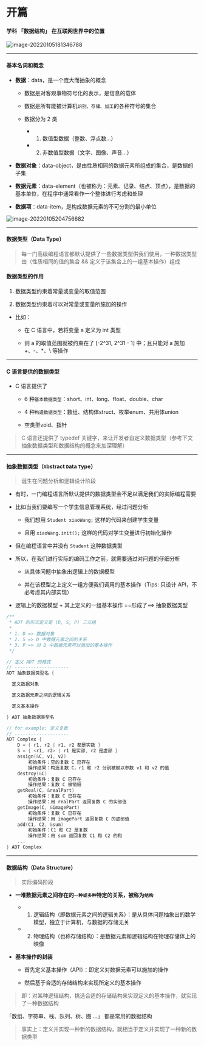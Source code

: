 # 开篇

#### 学科 「数据结构」 在互联网世界中的位置

![image-20220105181346788](https://gitee.com/pj-l/imgs-1/raw/master/screenShot/image-20220105181346788.png)

---

#### 基本名词和概念

- **数据**：data，是一个庞大而抽象的概念

  - 数据是对客观事物符号化的表示，是信息的载体

  - 数据是所有能被计算机`识别、存储、加工`的各种符号的集合

  - 数据分为 2 类

    - 1. 数值型数据（整数、浮点数...）

    - 2. 非数值型数据（文字、图像、声音...）

- **数据对象**：data-object，是由性质相同的数据元素所组成的集合，是数据的子集

- **数据元素**：data-element（也被称为：元素、记录、结点、顶点），是数据的基本单位，在程序中通常看作一个整体进行考虑和处理

- **数据项**：data-item，是构成数据元素的不可分割的最小单位

![image-20220105204756682](https://gitee.com/pj-l/imgs-1/raw/master/screenShot/image-20220105204756682.png)

---

#### 数据类型（Data Type）

> 每一门高级编程语言都默认提供了一些数据类型供我们使用，一种数据类型由（性质相同的值的集合 && 定义于该集合上的一组基本操作）组成

#### 数据类型的作用

1. 数据类型约束着常量或变量的取值范围

2. 数据类型约束着可以对常量或变量所施加的操作

- 比如：

  - 在 C 语言中，若将变量 a 定义为 int 类型

  - 则 a 的取值范围就被约束在了 [-2^31, 2^31 - 1] 中；且只能对 a 施加 +、-、*、\ 等操作

---

#### C 语言提供的数据类型

- C 语言提供了

  - 6 种`基本数据类型`：short、int、long、float、double、char

  - 4 种`构造数据类型`：数组、结构体struct、枚举enum、共用体union

  - 空类型void、指针

> C 语言还提供了 typedef 关键字，来让开发者自定义数据类型（参考下文抽象数据类型和数据结构的概念来加深理解）

---

#### 抽象数据类型（`A`bstract `D`ata `T`ype）

> 诞生在问题分析和逻辑设计阶段

- 有时，一门编程语言所默认提供的数据类型会不足以满足我们的实际编程需要

- 比如当我们要编写一个学生信息管理系统，经过问题分析

  - 我们想用 `Student xiaoWang;` 这样的代码来创建学生变量

  - 且用 `xiaoWang.init();` 这样的代码对学生变量进行初始化操作

- 但在编程语言中并没有 `Student` 这种数据类型

- 所以，在我们进行实际的编码工作之前，就需要通过对问题的仔细分析

  - 从具体问题中抽象出逻辑上的数据模型

  - 并在该模型之上定义一组方便我们调用的基本操作（Tips: 只设计 API，不必考虑其内部实现）

- 逻辑上的数据模型 + 其上定义的一组基本操作 ==形成了==> 抽象数据类型

```C
/**
 * ADT 的形式定义是 (D, S, P) 三元组
 * 
 * 1. D => 数据对象
 * 2. S => D 中数据元素之间的关系
 * 3. P => 对 D 中数据元素可以施加的基本操作
 */

// 定义 ADT 的格式
// --------------------
ADT 抽象数据类型名 {

  定义数据对象

  定义数据元素之间的逻辑关系

  定义基本操作

} ADT 抽象数据类型名

// for example: 定义复数
// --------------------
ADT Complex {
    D = { r1, r2 | r1, r2 都是实数 }
    S = { <r1, r2> | r1 是实部, r2 是虚部 }
    assign(&C, v1, v2)
        初始条件：空的复数 C 已存在
        操作结果：构造复数 C，r1 和 r2 分别被赋以参数 v1 和 v2 的值
    destroy(&C)
        初始条件：复数 C 已存在
        操作结果：复数 C 被销毁
    getReal(C, &realPart)
        初始条件：复数 C 已存在
        操作结果：用 realPart 返回复数 C 的实部值
    getImage(C, &imagePart)
        初始条件：复数 C 已存在
        操作结果：用 imagePart 返回复数 C 的虚部值
    add(C1, C2, &sum)
        初始条件：C1 和 C2 是复数
        操作结果：用 sum 返回复数 C1 和 C2 的和
    ...
} ADT Complex
```

---

#### 数据结构（Data Structure）

> 实际编码阶段

- **一堆数据元素之间存在的`一种或多种`特定的关系，被称为`结构`**

  - 1. 逻辑结构（即数据元素之间的逻辑关系）：是从具体问题抽象出的数学模型，独立于计算机，与数据的存储无关

  - 2. 物理结构（也称存储结构）：是数据元素和逻辑结构在物理存储体上的映像

- **基本操作的封装**

  - 首先定义基本操作（API）：即定义对数据元素可以施加的操作

  - 然后基于合适的存储结构来实现所定义的基本操作

> 即：对某种逻辑结构，挑选合适的存储结构来实现定义的基本操作，就实现了一种数据结构

「数组、字符串、栈、队列、树、图 ...」 都是常用的数据结构

> 事实上：定义并实现一种新的数据结构，就相当于定义并实现了一种新的数据类型
